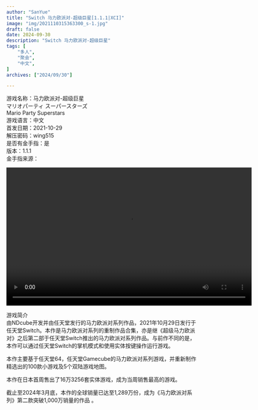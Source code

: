 ```yaml
---
author: "SanYue"
title: "Switch 马力欧派对-超级巨星[1.1.1|XCI]"
image: "img/2021110315363300_s-1.jpg"
draft: false
date: 2024-09-30
description: "Switch 马力欧派对-超级巨星"
tags: [
    "多人",
    "聚会",
    "中文",
]
archives: ["2024/09/30"]

---
```


游戏名称：马力欧派对-超级巨星  
マリオパーティ スーパースターズ  
Mario Party Superstars  
游戏语言：中文  
首发日期：2021-10-29  
解压密码：wing515  
是否有金手指：是  
版本：1.1.1  
金手指来源：

<video width="640" height="360" controls>
    <source src="C:\Users\weijunchun_vendor\Documents\blog\static\videos\SED.mp4" type="video/mp4">
    Your browser does not support the video tag.
</video>


游戏简介  
由NDcube开发并由任天堂发行的马力欧派对系列作品，2021年10月29日发行于任天堂Switch。本作是马力欧派对系列的重制作品合集，亦是继《超级马力欧派对》之后第二部于任天堂Switch推出的马力欧派对系列作品。与前作不同的是，本作可以通过任天堂Switch的掌机模式和使用实体按键操作运行游戏。

本作主要基于任天堂64，任天堂Gamecube的马力欧派对系列游戏，并重新制作精选出的100款小游戏及5个双陆游戏地图。

本作在日本首周售出了16万3256套实体游戏，成为当周销售最高的游戏。

截止至2024年3月底，本作的全球销量已达至1,289万份，成为《马力欧派对系列》第二款突破1,000万销量的作品 。